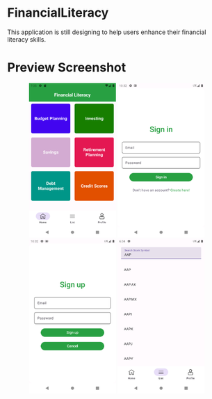# FinancialLiteracy
This application is still designing to help users enhance their financial literacy skills.

Preview Screenshot
===========
<p align="center">
  <img src="/Screenshots/homePage.png" alt="Home Page" width="200"/>
  <img src="/Screenshots/signIn.png" alt="SignIn Page" width="200"/>
  <img src="/Screenshots/signUp.png" alt="SignUp Page" width="200"/>
  <img src="/Screenshots/searchPage.png" alt="Search Page" width="200"/>
</p>
